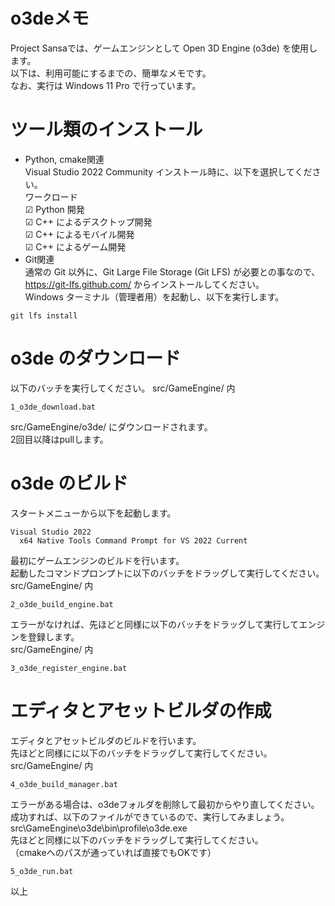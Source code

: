 # o3deメモ

Project Sansaでは、ゲームエンジンとして Open 3D Engine (o3de) を使用します。  
以下は、利用可能にするまでの、簡単なメモです。  
なお、実行は Windows 11 Pro で行っています。

# ツール類のインストール
- Python, cmake関連  
Visual Studio 2022 Community インストール時に、以下を選択してください。  
ワークロード  
☑ Python 開発  
☑ C++ によるデスクトップ開発  
☑ C++ によるモバイル開発  
☑ C++ によるゲーム開発  
- Git関連  
通常の Git 以外に、Git Large File Storage (Git LFS) が必要との事なので、  
https://git-lfs.github.com/ からインストールしてください。  
Windows ターミナル（管理者用）を起動し、以下を実行します。  
```
git lfs install
```

# o3de のダウンロード
以下のバッチを実行してください。 
src/GameEngine/ 内   
```
1_o3de_download.bat
```
src/GameEngine/o3de/ にダウンロードされます。  
2回目以降はpullします。

# o3de のビルド
スタートメニューから以下を起動します。
```
Visual Studio 2022
  x64 Native Tools Command Prompt for VS 2022 Current
```

最初にゲームエンジンのビルドを行います。  
起動したコマンドプロンプトに以下のバッチをドラッグして実行してください。   
src/GameEngine/ 内   
```
2_o3de_build_engine.bat
```

エラーがなければ、先ほどと同様に以下のバッチをドラッグして実行してエンジンを登録します。  
src/GameEngine/ 内
```
3_o3de_register_engine.bat
```

# エディタとアセットビルダの作成
エディタとアセットビルダのビルドを行います。  
先ほどと同様にに以下のバッチをドラッグして実行してください。   
src/GameEngine/ 内   
```
4_o3de_build_manager.bat
```
エラーがある場合は、o3deフォルダを削除して最初からやり直してください。  
成功すれば、以下のファイルができているので、実行してみましょう。  
src\GameEngine\o3de\bin\profile\o3de.exe  
先ほどと同様に以下のバッチをドラッグして実行してください。  
（cmakeへのパスが通っていれば直接でもOKです）
```
5_o3de_run.bat
```

以上
